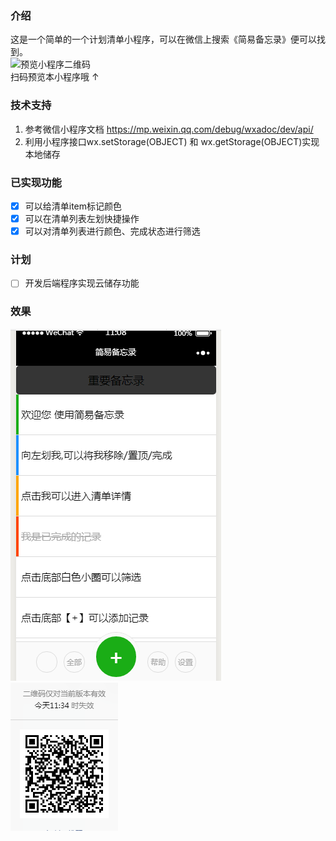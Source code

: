 ### 介绍
这是一个简单的一个计划清单小程序，可以在微信上搜索《简易备忘录》便可以找到。  
![预览小程序二维码](doc/img/picture.jpg)  
扫码预览本小程序哦 ↑

### 技术支持
1. 参考微信小程序文档 https://mp.weixin.qq.com/debug/wxadoc/dev/api/  
2. 利用小程序接口wx.setStorage(OBJECT) 和 wx.getStorage(OBJECT)实现本地储存

### 已实现功能
- [x] 可以给清单item标记颜色
- [x] 可以在清单列表左划快捷操作
- [x] 可以对清单列表进行颜色、完成状态进行筛选

### 计划
- [ ] 开发后端程序实现云储存功能

### 效果
![预览小程序二维码](doc/img/picture1.png)
![预览小程序二维码](doc/img/picture2.png)